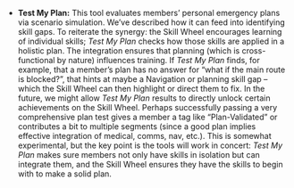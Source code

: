 - **Test My Plan:** This tool evaluates members’ personal emergency plans via scenario simulation. We’ve described how it can feed into identifying skill gaps. To reiterate the synergy: the Skill Wheel encourages learning of individual skills; _Test My Plan_ checks how those skills are applied in a holistic plan. The integration ensures that planning (which is cross-functional by nature) influences training. If _Test My Plan_ finds, for example, that a member’s plan has no answer for “what if the main route is blocked?”, that hints at maybe a Navigation or planning skill gap – which the Skill Wheel can then highlight or direct them to fix. In the future, we might allow _Test My Plan_ results to directly unlock certain achievements on the Skill Wheel. Perhaps successfully passing a very comprehensive plan test gives a member a tag like “Plan-Validated” or contributes a bit to multiple segments (since a good plan implies effective integration of medical, comms, nav, etc.). This is somewhat experimental, but the key point is the tools will work in concert: _Test My Plan_ makes sure members not only have skills in isolation but can integrate them, and the Skill Wheel ensures they have the skills to begin with to make a solid plan.